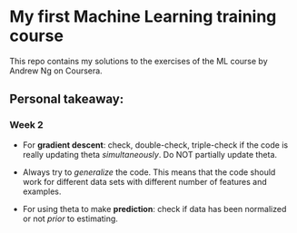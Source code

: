 # My first Machine Learning training course

This repo contains my solutions to the exercises of the ML course by Andrew Ng on Coursera.

## Personal takeaway:

### Week 2

- For **gradient descent**: check, double-check, triple-check if the code is really updating theta *simultaneously*. Do NOT partially update theta.

- Always try to *generalize* the code. This means that the code should work for different data sets with different number of features and examples.

- For using theta to make **prediction**: check if data has been normalized or not *prior* to estimating.